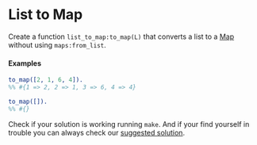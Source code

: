 # List to Map

Create a function `list_to_map:to_map(L)` that converts a list to a [Map](http://learnyousomeerlang.com/maps) without using `maps:from_list`.

#### Examples
``` erlang
to_map([2, 1, 6, 4]).
%% #{1 => 2, 2 => 1, 3 => 6, 4 => 4}

to_map([]).
%% #{}
```

Check if your solution is working running `make`. And if your find
yourself in trouble you can always check our
[suggested solution](solution/list_to_map.erl).
